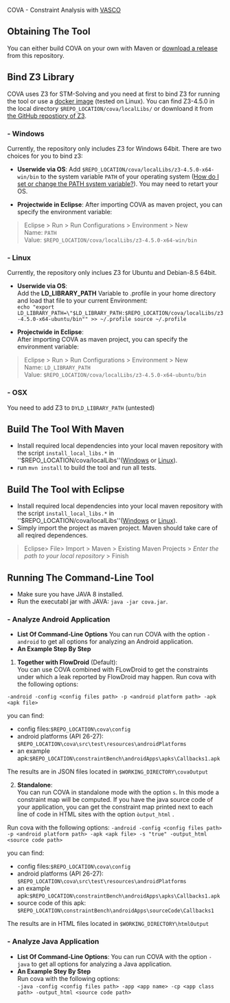 COVA - Constraint Analysis with [VASCO](https://github.com/rohanpadhye/vasco) 

## Obtaining The Tool 
You can either build COVA on your own with Maven or [download a release](...) from this repository.

## Bind Z3 Library
COVA uses Z3 for STM-Solving and you need at first to bind Z3 for running the tool or use a [docker image](https://hub.docker.com/r/linghui2016/z3maven/) (tested on Linux). 
You can find Z3-4.5.0 in the local directory `$REPO_LOCATION/cova/localLibs/` or downloand it from [the GitHub repostiory of Z3](https://github.com/Z3Prover/z3).  
### - Windows
Currently, the repository only includes Z3 for Windows 64bit.
There are two choices for you to bind z3:

- **Userwide via OS**: 
Add `$REPO_LOCATION/cova/localLibs/z3-4.5.0-x64-win/bin` to the system variable `PATH` of your operating system ([How do I set or change the PATH system variable?](https://www.java.com/en/download/help/path.xml)). You may need to retart your OS. 

- **Projectwide in Eclipse**: 
After importing COVA as maven project, you can specify the environment variable: 
> Eclipse > Run > Run Configurations > Environment > New  
Name: `PATH`  
Value: `$REPO_LOCATION/cova/localLibs/z3-4.5.0-x64-win/bin`


### - Linux
Currently, the repository only inclues Z3 for Ubuntu and Debian-8.5 64bit.

- **Userwide via OS**:  
Add the **LD_LIBRARY_PATH** Variable to .profile in your home directory and load that file to your current Environment:  
`echo "export LD_LIBRARY_PATH=\"$LD_LIBRARY_PATH:$REPO_LOCATION/cova/localLibs/z3-4.5.0-x64-ubuntu/bin"" >> ~/.profile
source ~/.profile`

- **Projectwide in Eclipse**:  
After importing COVA as maven project, you can specify the environment variable:
> Eclipse > Run > Run Configurations > Environment > New  
Name: `LD_LIBRARY_PATH`  
Value: `$REPO_LOCATION/cova/localLibs/z3-4.5.0-x64-ubuntu/bin` 

### - OSX
You need to add Z3 to `DYLD_LIBRARY_PATH` (untested)

## Build The Tool With Maven
- Install required local dependencies into your local maven repository with the script ``install_local_libs.*`` in ''$REPO_LOCATION/cova/localLibs''([Windows](https://github.com/secure-software-engineering/COVA/tree/master/cova/localLibs/install_local_libs.bat) or [Linux](https://github.com/secure-software-engineering/COVA/tree/master/cova/localLibs/install_local_libs.sh)). 
- run `mvn install` to build the tool and run all tests.

## Build The Tool with Eclipse
- Install required local dependencies into your local maven repository with the script ``install_local_libs.*`` in ''$REPO_LOCATION/cova/localLibs''([Windows](https://github.com/secure-software-engineering/COVA/tree/master/cova/localLibs/install_local_libs.bat) or [Linux](https://github.com/secure-software-engineering/COVA/tree/master/cova/localLibs/install_local_libs.sh)). 
- Simply import the project as maven project. Maven should take care of all reqired dependences.
> Eclipse> File> Import > Maven > Existing Maven Projects > *Enter the path to your local repository*  > Finish

## Running The Command-Line Tool 
- Make sure you have JAVA 8 installed. 
- Run the executabl jar with JAVA: ``java -jar cova.jar``. 
### - Analyze Android Application
- **List Of Command-Line Options**
You can run COVA with the option ``-android`` to get all options for analyzing an Android application.
- **An Example Step By Step**
1. **Together with FlowDroid** (Default):<br>
You can use COVA combined with FLowDroid to get the constraints under which a leak reported by FlowDroid may happen. 
Run cova with the following options:

``-android -config <config files path> -p <android platform path> -apk <apk file>``

   you can find: 
   - config files:``$REPO_LOCATION\cova\config``
   - android platforms (API 26-27): ``$REPO_LOCATION\cova\src\test\resources\androidPlatforms``
   - an example apk:``$REPO_LOCATION\constraintBench\androidApps\apks\Callbacks1.apk``

The results are in JSON files located in ``$WORKING_DIRECTORY\covaOutput``

2. **Standalone**:<br>
You can run COVA in standalone mode with the option ``s``. In this mode a constraint map will be computed. If you have the java source code of your application, you can get the constraint map printed next to each line of code in HTML sites with the option ``òutput_html`` .

Run cova with the following options:
``-android -config <config files path> -p <android platform path> -apk <apk file> -s "true" -output_html <source code path>``

you can find: 
- config files:``$REPO_LOCATION\cova\config``
- android platforms (API 26-27): ``$REPO_LOCATION\cova\src\test\resources\androidPlatforms``
- an example apk:``$REPO_LOCATION\constraintBench\androidApps\apks\Callbacks1.apk``
- source code of this apk: ``$REPO_LOCATION\constraintBench\androidApps\sourceCode\Callbacks1``

The results are in HTML files located in ``$WORKING_DIRECTORY\htmlOutput``
   
### - Analyze Java Application
- **List Of Command-Line Options**:
You can run COVA with the option ``-java`` to get all options for analyzing a Java application.
- **An Example Stey By Step**<br>
Run cova with the following options: <br>
``-java -config <config files path> -app <app name> -cp <app class path> -output_html <source code path>`` 
